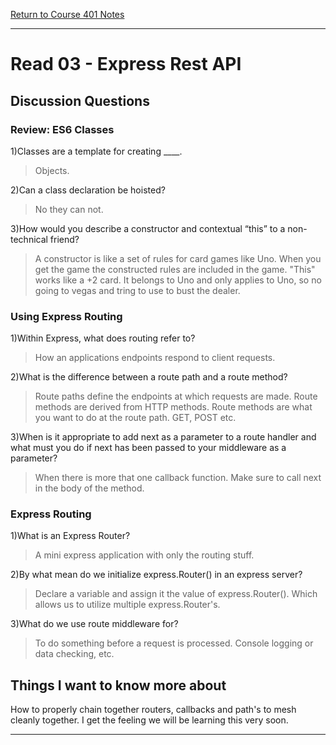 [Return to Course 401 Notes](https://KrisDunning.github.io/401-Reading-Notes)

-----

# Read 03 - Express Rest API

## Discussion Questions

### Review: ES6 Classes

1)Classes are a template for creating ____.
> Objects.

2)Can a class declaration be hoisted?
> No they can not.

3)How would you describe a constructor and contextual “this” to a non-technical friend?
> A constructor is like a set of rules for card games like Uno. When you get the game the constructed rules are included in the game. "This" works like a +2 card. It belongs to Uno and only applies to Uno, so no going to vegas and tring to use to bust the dealer.

### Using Express Routing

1)Within Express, what does routing refer to?
> How an applications endpoints respond to client requests.

2)What is the difference between a route path and a route method?
> Route paths define the endpoints at which requests are made. Route methods are derived from HTTP methods. Route methods are what you want to do at the route path. GET, POST etc.

3)When is it appropriate to add next as a parameter to a route handler and what must you do if next has been passed to your middleware as a parameter?
> When there is more that one callback function. Make sure to call next in the body of the method.

### Express Routing

1)What is an Express Router?
> A mini express application with only the routing stuff.

2)By what mean do we initialize express.Router() in an express server?
> Declare a variable and assign it the value of express.Router(). Which allows us to utilize multiple express.Router's.

3)What do we use route middleware for?
> To do something before a request is processed. Console logging or data checking, etc.

## Things I want to know more about

How to properly chain together routers, callbacks and path's to mesh cleanly together. I get the feeling we will be learning this very soon. 

-----
